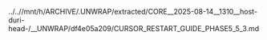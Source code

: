 ../..//mnt/h/ARCHIVE/.UNWRAP/extracted/CORE__2025-08-14__1310__host-duri-head-/__UNWRAP/df4e05a209/CURSOR_RESTART_GUIDE_PHASE5_5_3.md